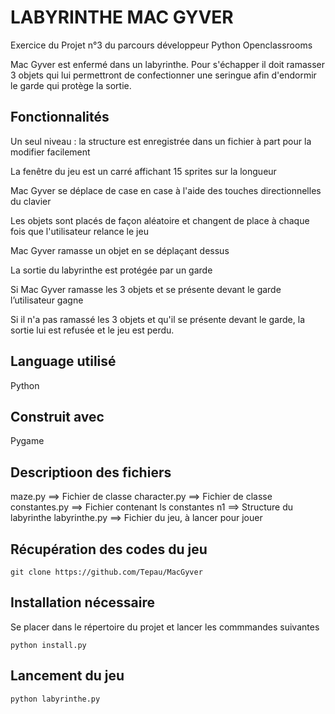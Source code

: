 # LABYRINTHE MAC GYVER

Exercice du Projet n°3 du parcours développeur Python Openclassrooms


Mac Gyver est enfermé dans un labyrinthe. Pour s'échapper il doit ramasser 3 objets qui lui permettront de confectionner une seringue afin d'endormir le garde qui protège la sortie.

## Fonctionnalités 

Un seul niveau : la structure est enregistrée dans un fichier à part pour la modifier facilement

La fenêtre du jeu est un carré affichant 15 sprites sur la longueur

Mac Gyver se déplace de case en case à l'aide des touches directionnelles du clavier 

Les objets sont placés de façon aléatoire et changent de place à chaque fois que l'utilisateur relance le jeu

Mac Gyver ramasse un objet en se déplaçant dessus

La sortie du labyrinthe est protégée par un garde

Si Mac Gyver ramasse les 3 objets et se présente devant le garde l’utilisateur gagne

Si il n'a pas ramassé les 3 objets et qu'il se présente devant le garde, la sortie lui est 
refusée et le jeu est perdu.

## Language utilisé 

Python

## Construit avec

Pygame 

## Descriptioon des fichiers

maze.py ==> Fichier de classe
character.py ==> Fichier de classe
constantes.py ==> Fichier contenant ls constantes
n1 ==> Structure du labyrinthe
labyrinthe.py ==> Fichier du jeu, à lancer pour jouer

## Récupération des codes du jeu 

    git clone https://github.com/Tepau/MacGyver

## Installation nécessaire
Se placer dans le répertoire du projet et lancer les commmandes suivantes

    python install.py
    
## Lancement du jeu

    python labyrinthe.py

